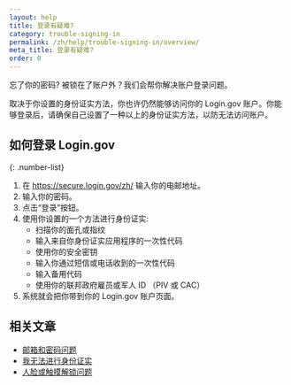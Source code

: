 ```yaml
---
layout: help
title: 登录有疑难?
category: trouble-signing-in
permalink: /zh/help/trouble-signing-in/overview/
meta_title: 登录有疑难?
order: 0
---
```


忘了你的密码? 被锁在了账户外？我们会帮你解决账户登录问题。

取决于你设置的身份证实方法，你也许仍然能够访问你的 Login.gov 账户。你能够登录后，请确保自己设置了一种以上的身份证实方法，以防无法访问账户。

## 如何登录 Login.gov

{: .number-list}

1. 在 <https://secure.login.gov/zh/> 输入你的电邮地址。
2. 输入你的密码。
3. 点击“登录”按钮。
4. 使用你设置的一个方法进行身份证实:
   * 扫描你的面孔或指纹
   * 输入来自你身份证实应用程序的一次性代码
   * 使用你的安全密钥
   * 输入你通过短信或电话收到的一次性代码
   * 输入备用代码
   * 使用你的联邦政府雇员或军人 ID （PIV 或 CAC）
5. 系统就会把你带到你的 Login.gov 账户页面。

## 相关文章

* [邮箱和密码问题](#)
* [我无法进行身份证实](/zh/help/trouble-signing-in/issues-with-authentication-methods/)
* [人脸或触摸解锁问题](/zh/help/trouble-signing-in/authentication/face-and-touch-unlock/)
